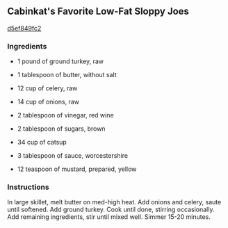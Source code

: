 ## Cabinkat's Favorite Low-Fat Sloppy Joes

[d5ef849fc2](http://www.food.com/recipe/cabinkats-favorite-low-fat-sloppy-joes-394139)

### Ingredients

 - 1 pound of ground turkey, raw

 - 1 tablespoon of butter, without salt

 - 12 cup of celery, raw

 - 14 cup of onions, raw

 - 2 tablespoon of vinegar, red wine

 - 2 tablespoon of sugars, brown

 - 34 cup of catsup

 - 3 tablespoon of sauce, worcestershire

 - 12 teaspoon of mustard, prepared, yellow

### Instructions

In large skillet, melt butter on med-high heat. Add onions and celery, saute until softened. Add ground turkey. Cook until done, stirring occasionally. Add remaining ingredients, stir until mixed well. Simmer 15-20 minutes.
